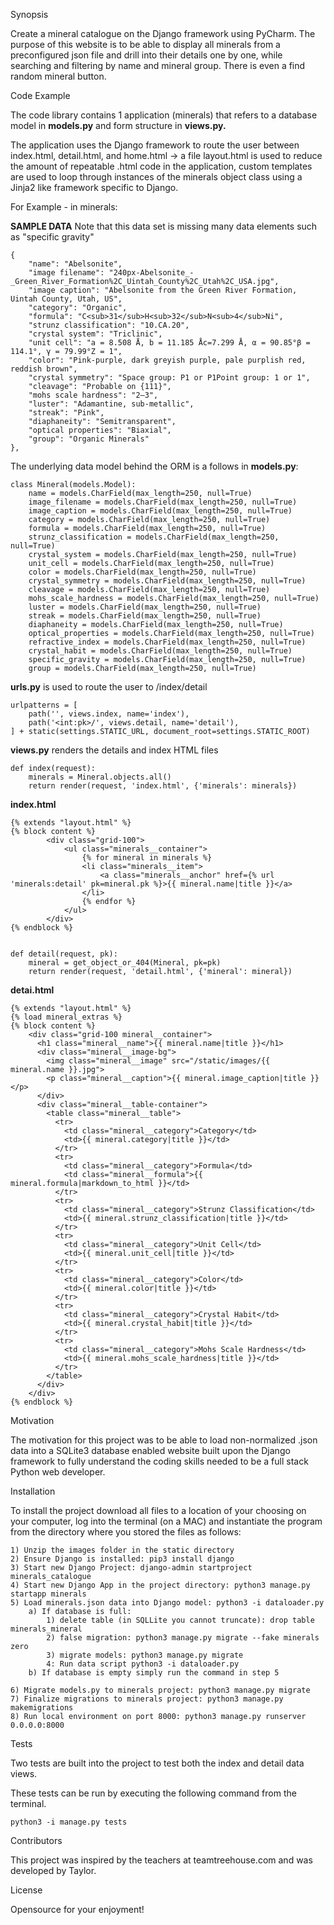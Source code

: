 Synopsis

Create a mineral catalogue on the Django framework using PyCharm. The purpose of this website is to be able to display all minerals from a preconfigured json file and drill into their details one by one, while searching and filtering by name and mineral group. There is even a find random mineral button.

Code Example

The code library contains 1 application (minerals) that refers to a database model in **models.py** and form structure in **views.py.**

The application uses the Django framework to route the user between index.html, detail.html, and home.html -> a file layout.html is used to reduce the amount of repeatable .html code in the application, custom templates are used to loop through instances of the minerals object class using a Jinja2 like framework specific to Django.

For Example - in minerals:

**SAMPLE DATA**
Note that this data set is missing many data elements such as "specific gravity"

	{
		"name": "Abelsonite",
		"image filename": "240px-Abelsonite_-_Green_River_Formation%2C_Uintah_County%2C_Utah%2C_USA.jpg",
		"image caption": "Abelsonite from the Green River Formation, Uintah County, Utah, US",
		"category": "Organic",
		"formula": "C<sub>31</sub>H<sub>32</sub>N<sub>4</sub>Ni",
		"strunz classification": "10.CA.20",
		"crystal system": "Triclinic",
		"unit cell": "a = 8.508 Å, b = 11.185 Åc=7.299 Å, α = 90.85°β = 114.1°, γ = 79.99°Z = 1",
		"color": "Pink-purple, dark greyish purple, pale purplish red, reddish brown",
		"crystal symmetry": "Space group: P1 or P1Point group: 1 or 1",
		"cleavage": "Probable on {111}",
		"mohs scale hardness": "2–3",
		"luster": "Adamantine, sub-metallic",
		"streak": "Pink",
		"diaphaneity": "Semitransparent",
		"optical properties": "Biaxial",
		"group": "Organic Minerals"
	},


The underlying data model behind the ORM is a follows in **models.py**:

	class Mineral(models.Model):
	    name = models.CharField(max_length=250, null=True)
	    image_filename = models.CharField(max_length=250, null=True)
	    image_caption = models.CharField(max_length=250, null=True)
	    category = models.CharField(max_length=250, null=True)
	    formula = models.CharField(max_length=250, null=True)
	    strunz_classification = models.CharField(max_length=250, null=True)
	    crystal_system = models.CharField(max_length=250, null=True)
	    unit_cell = models.CharField(max_length=250, null=True)
	    color = models.CharField(max_length=250, null=True)
	    crystal_symmetry = models.CharField(max_length=250, null=True)
	    cleavage = models.CharField(max_length=250, null=True)
	    mohs_scale_hardness = models.CharField(max_length=250, null=True)
	    luster = models.CharField(max_length=250, null=True)
	    streak = models.CharField(max_length=250, null=True)
	    diaphaneity = models.CharField(max_length=250, null=True)
	    optical_properties = models.CharField(max_length=250, null=True)
	    refractive_index = models.CharField(max_length=250, null=True)
	    crystal_habit = models.CharField(max_length=250, null=True)
	    specific_gravity = models.CharField(max_length=250, null=True)
	    group = models.CharField(max_length=250, null=True)


**urls.py** is used to route the user to /index/detail

	urlpatterns = [
	    path('', views.index, name='index'),
	    path('<int:pk>/', views.detail, name='detail'),
	] + static(settings.STATIC_URL, document_root=settings.STATIC_ROOT)

**views.py** renders the details and index HTML files

	def index(request):
	    minerals = Mineral.objects.all()
	    return render(request, 'index.html', {'minerals': minerals})

**index.html**

	{% extends "layout.html" %}
	{% block content %}
	        <div class="grid-100">
	            <ul class="minerals__container">
	                {% for mineral in minerals %}
	                <li class="minerals__item">
	                    <a class="minerals__anchor" href={% url 'minerals:detail' pk=mineral.pk %}>{{ mineral.name|title }}</a>
	                </li>
	                {% endfor %}
	            </ul>
	        </div>
	{% endblock %}


	def detail(request, pk):
	    mineral = get_object_or_404(Mineral, pk=pk)
	    return render(request, 'detail.html', {'mineral': mineral})

**detai.html**

	{% extends "layout.html" %}
	{% load mineral_extras %}
	{% block content %}
	    <div class="grid-100 mineral__container">
	      <h1 class="mineral__name">{{ mineral.name|title }}</h1>
	      <div class="mineral__image-bg">
	        <img class="mineral__image" src="/static/images/{{ mineral.name }}.jpg">
	        <p class="mineral__caption">{{ mineral.image_caption|title }}</p>
	      </div>
	      <div class="mineral__table-container">
	        <table class="mineral__table">
	          <tr>
	            <td class="mineral__category">Category</td>
	            <td>{{ mineral.category|title }}</td>
	          </tr>
	          <tr>
	            <td class="mineral__category">Formula</td>
	            <td class="mineral__formula">{{ mineral.formula|markdown_to_html }}</td>
	          </tr>
	          <tr>
	            <td class="mineral__category">Strunz Classification</td>
	            <td>{{ mineral.strunz_classification|title }}</td>
	          </tr>
	          <tr>
	            <td class="mineral__category">Unit Cell</td>
	            <td>{{ mineral.unit_cell|title }}</td>
	          </tr>
	          <tr>
	            <td class="mineral__category">Color</td>
	            <td>{{ mineral.color|title }}</td>
	          </tr>
	          <tr>
	            <td class="mineral__category">Crystal Habit</td>
	            <td>{{ mineral.crystal_habit|title }}</td>
	          </tr>
	          <tr>
	            <td class="mineral__category">Mohs Scale Hardness</td>
	            <td>{{ mineral.mohs_scale_hardness|title }}</td>
	          </tr>
	        </table>
	      </div>
	    </div>
	{% endblock %}

Motivation

The motivation for this project was to be able to load non-normalized .json data into a SQLite3 database enabled website built upon the Django framework to fully understand the coding skills needed to be a full stack Python web developer.

Installation

To install the project download all files to a location of your choosing on your computer, log into the terminal (on a MAC) and instantiate the program from the directory where you stored the files as follows:

	1) Unzip the images folder in the static directory
	2) Ensure Django is installed: pip3 install django
	3) Start new Django Project: django-admin startproject minerals_catalogue
	4) Start new Django App in the project directory: python3 manage.py startapp minerals
	5) Load minerals.json data into Django model: python3 -i dataloader.py
	    a) If database is full:
	        1) delete table (in SQLLite you cannot truncate): drop table minerals_mineral 
	        2) false migration: python3 manage.py migrate --fake minerals zero
	        3) migrate models: python3 manage.py migrate
	        4: Run data script python3 -i dataloader.py
	    b) If database is empty simply run the command in step 5

	6) Migrate models.py to minerals project: python3 manage.py migrate
	7) Finalize migrations to minerals project: python3 manage.py makemigrations
	8) Run local environment on port 8000: python3 manage.py runserver 0.0.0.0:8000


Tests

Two tests are built into the project to test both the index and detail data views.

These tests can be run by executing the following command from the terminal.

	python3 -i manage.py tests

Contributors

This project was inspired by the teachers at teamtreehouse.com and was developed by Taylor.

License

Opensource for your enjoyment!